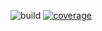 ![build](https://travis-ci.com/devotion-it/vantage-client.svg?branch=master)
[![coverage](https://codecov.io/gh/devotion-it/vantage-client/branch/master/graph/badge.svg)](https://codecov.io/gh/devotion-it/vantage-client)
